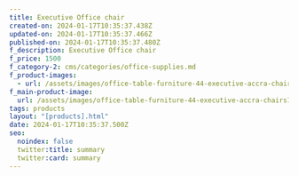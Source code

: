 ```yaml
---
title: Executive Office chair
created-on: 2024-01-17T10:35:37.438Z
updated-on: 2024-01-17T10:35:37.466Z
published-on: 2024-01-17T10:35:37.480Z
f_description: Executive Office chair
f_price: 1500
f_category-2: cms/categories/office-supplies.md
f_product-images:
  - url: /assets/images/office-table-furniture-44-executive-accra-chairs1-ghana-gotogh.com.jpg
f_main-product-image:
  url: /assets/images/office-table-furniture-44-executive-accra-chairs1-ghana-gotogh.com.jpg
tags: products
layout: "[products].html"
date: 2024-01-17T10:35:37.500Z
seo:
  noindex: false
  twitter:title: summary
  twitter:card: summary
---
```

